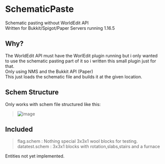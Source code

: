 # SchematicPaste
 Schematic pasting without WorldEdit API  
 Written for Bukkit/Spigot/Paper Servers running 1.16.5
 
 ## Why?
 The WorldEdit API must have the WorlEdit plugin running but i only wanted to use the schematic pasting part of it so i written this small plugin just for that.  
 Only using NMS and the Bukkit API (Paper)  
 This just loads the schematic file and builds it at the given location.  

## Schem Structure
Only works with schem file structured like this:
>![image](https://user-images.githubusercontent.com/68199765/138777776-e7e7a3b8-ba11-418b-9bd3-942399509f70.png)


## Included
> flag.schem : Nothing special 3x3x1 wool blocks for testing.  
> datatest.schem : 3x3x1 blocks with rotation,slabs,stairs and a furnace  

Entities not yet implemented.
